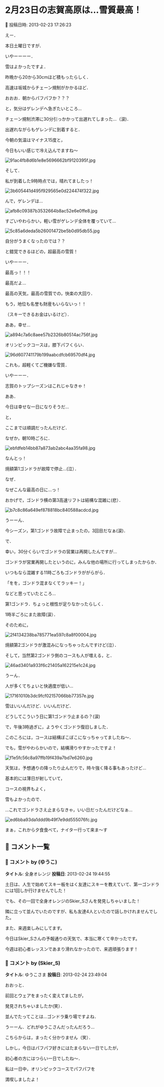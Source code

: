 # 2月23日の志賀高原は…雪質最高！

📅 投稿日時: 2013-02-23 17:26:23

えー．


本日土曜日ですが．





いやーーーー．


雪はよかったですよ．





昨晩から20から30cmほど積もったらしく．


高速は坂城からチェーン規制がかかるほど．


おおお．朝からパフパフか？？？


と，気分はゲレンデへ急ぎたいところ…


チェーン規制渋滞に30分引っかかって出遅れてしまった…（涙)．





出遅れながらもゲレンデに到着すると．


今朝の気温はマイナス15度と，


今日もいい感じで冷え込んでますね～




![91ac4fb8d6b1e8e5696662bf9120395f.jpg](images/91ac4fb8d6b1e8e5696662bf9120395f.jpg)







そして．


私が到着した9時時点では，晴れてましたっ！




![3b605441d495f929565e0d224474f322.jpg](images/3b605441d495f929565e0d224474f322.jpg)







んで，ゲレンデは…




![afb8c09387b3532664b8ac52e6e0ffe8.jpg](images/afb8c09387b3532664b8ac52e6e0ffe8.jpg)




すごいやわらかい，軽い雪がゲレンデ全体を覆っていて…




![5c85a6deda5b26001472be5b0d95db55.jpg](images/5c85a6deda5b26001472be5b0d95db55.jpg)




自分がうまくなったのでは？？


と錯覚できるほどの，超最高の雪質！





いやーーー．


最高っ！！！


最高だよ…


最高の天気，最高の雪質での，快楽の大回り．


もう，地位も名誉も財産もいらないっ！！


（スキーできるお金はいるけど）．





ああ，幸せ…




![a894c7a6c8aee57b2326b80514ac756f.jpg](images/a894c7a6c8aee57b2326b80514ac756f.jpg)







オリンピックコースは，膝下パフくらい．




![96d607741179b199aabcdfcb69570df4.jpg](images/96d607741179b199aabcdfcb69570df4.jpg)




これも，超軽くてご機嫌な雪質．


いやーーー．


志賀のトップシーズンはこれじゃなきゃ！


ああ．


今日は幸せな一日になりそうだ…





と，


ここまでは順調だったんだけど．


なぜか，朝10時ごろに．




![ebfdfeb14bb87a873ab2abc4aa35fa98.jpg](images/ebfdfeb14bb87a873ab2abc4aa35fa98.jpg)




なんとっ！


焼額第1ゴンドラが故障で停止…(泣）．


なぜ．


なぜこんな最高の日に…っ！





おかげで，ゴンドラ横の第3高速リフトは結構な混雑に(悲）．




![b7c8c86a649ef878818bc840588acdcd.jpg](images/b7c8c86a649ef878818bc840588acdcd.jpg)




うーーん．


今シーズン，第1ゴンドラ故障で止まったの，3回目だなぁ(涙)．





で．


幸い，30分くらいでゴンドラの営業は再開したんですが…


ゴンドラが営業再開したというのに，みんな他の場所に行ってしまったからか．


いつもなら混雑する11時ごろもゴンドラががらがら．


「をを，ゴンドラ混まなくてラッキー！」


などと思っていたところ…





第1ゴンドラ．ちょっと根性が足りなかったらしく．


1時半ごろにまた故障(涙）．





そのために，




![2f4134238ba785771ea597c8a8f00004.jpg](images/2f4134238ba785771ea597c8a8f00004.jpg)




焼額第2ゴンドラが激混みになっちゃったんですけど(泣）．





そして，当然第2ゴンドラ側のコースも人が増える，と．




![46ad3401a933f6c21405a162215e1c24.jpg](images/46ad3401a933f6c21405a162215e1c24.jpg)




うーん．


人が多くてちょいと快適度が低い…




![17161010b3dc9fcf02157066bb77357e.jpg](images/17161010b3dc9fcf02157066bb77357e.jpg)




雪はいいんだけど．いいんだけど．


どうしてこういう日に第1ゴンドラ止まるの？(涙)





で，午後3時過ぎに，ようやくゴンドラ復旧しました．


このころには，コースは結構ぼこぼこになっちゃってましたね～．


でも，雪がやわらかいので，結構滑りやすかったですよ！




![f1e5fc56c8a97ffb19f439a7bd7e6260.jpg](images/f1e5fc56c8a97ffb19f439a7bd7e6260.jpg)







天気は，予想通りの降ったり止んだりで，時々強く降る事もあったけど…


基本的には薄日が射していて，


コースの視界もよく，


雪もよかったので．





…これでゴンドラさえ止まらなきゃ，いい日だったんだけどなぁ…




![ed6bba93da1ddd9b49f7e9dd555076fc.jpg](images/ed6bba93da1ddd9b49f7e9dd555076fc.jpg)







まぁ，これから夕食食べて，ナイター行って来ま～す

## 💬 コメント一覧

### 💬 コメント by (ゆうこ)
**タイトル**: 全身オレンジ
**投稿日**: 2013-02-24 19:44:55

土日は、人生で始めてスキー板をはく友達にスキーを教えていて、第一ゴンドラには1回しか行けませんでした！

でも、その一回で全身オレンジのSkier_Sさんを発見しちゃいました！

隣に立って並んでいたのですが、私も友達4人といたので話しかけれませんでした。

また、来週楽しみにしてます。



今日はSkier_Sさんの予報通りの天気で、本当に寒くて辛かったです。

今週は初心者レッスンであまり滑れなかったので、来週頑張ります！

### 💬 コメント by (Skier_S)
**タイトル**: ゆうこさま
**投稿日**: 2013-02-24 23:49:04

おおっと．

前回とウェアをまったく変えてましたが，

発見されちゃいましたか(笑）．

並んでたってことは…ゴンドラ乗り場ですよね．

うーーん．どれがゆうこさんだったんだろう…

こちらからは，まったく分かりません（笑）．



しかし，今日はパフパフ好きにはたまらない一日でしたが，

初心者の方にはつらい一日でしたね～．

私は一日中，オリンピックコースでパフパフを

満喫しましたよ！

